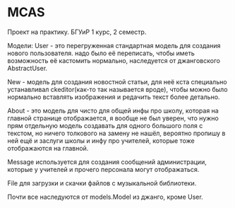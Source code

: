 # MCAS
Проект на практику. БГУиР 1 курс, 2 семестр.


Модели:
User - это перегруженная стандартная модель для создания нового пользователя. надо было её переписать, чтобы иметь возможность её кастомить нормально, наследуется от джанговского AbstractUser.

New - модель для создания новостной статьи, для неё кста специально устанавливал ckeditor(как-то так называется вроде), чтобы можно было нормально вставлять изображения и редачить текст более детально.

About - это модель для чисто для общей инфы про школу, которая на главной странице отображается, я вообще не был уверен, что нужно прям отдельную модель создавать для одного большого поля с текстом, но ничего толкового на замену не нашёл, вероятно пропишу в ней ещё и заслуги школы и инфу про учителей, которые тоже отображаются на главной. 

Message используется для создания сообщений администрации, которые у учителей и прочего персонала могут отображаться.

File для загрузки и скачки файлов с музыкальной библиотеки.

Почти все наследуются от models.Model из джанго, кроме User.
